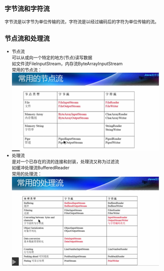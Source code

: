 ## 字节流和字符流
字节流是以字节为单位传输的流，字符流是以经过编码后的字符为单位传输的流。  

## 节点流和处理流
- 节点流  
可以从或向一个特定的地方(节点)读写数据  
如文件流FileInputStream，内存流ByteArrayInputStream  
常用的节点流：  
![常用的节点流](/images/[Java]常用的节点流.jpg)
- 处理流  
是对一个已存在的流的连接和封装，处理流又称为过滤流  
如缓冲处理流BufferedReader  
常用的处理流：  
![常用的处理流](/images/[Java]常用的处理流.jpg)
